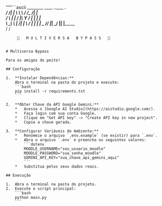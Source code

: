"""```ascii
  ________ ____ ___._______   _______________.____     
 /  _____/|    |   \   \   \ /   /\__    ___/|    |    
/   \  ___|    |   /   |\   Y   /   |    |   |    |    
\    \_\  \    |  /|   | \     /    |    |   |    |___ 
 \______  /______/ |___|  \___/     |____|   |_______ \
        \/                                           \/

         🖕   M U L T I V E R S A   B Y P A S S   🖕
```

# Multiversa Bypass

Para os amigos do peito!

## Configuração

1.  **Instalar Dependências:**
    Abra o terminal na pasta do projeto e execute:
    ```bash
    pip install -r requirements.txt
    ```

2.  **Obter Chave da API Google Gemini:**
    *   Acesse o [Google AI Studio](https://aistudio.google.com/).
    *   Faça login com sua conta Google.
    *   Clique em "Get API key" -> "Create API key in new project".
    *   Copie a chave gerada.

3.  **Configurar Variáveis de Ambiente:**
    *   Renomeie o arquivo `.env.example` (se existir) para `.env`.
    *   Abra o arquivo `.env` e preencha os seguintes valores:
        ```dotenv
        MOODLE_USERNAME="seu_usuario_moodle"
        MOODLE_PASSWORD="sua_senha_moodle"
        GEMINI_API_KEY="sua_chave_api_gemini_aqui"
        ```
    *   Substitua pelos seus dados reais.

## Execução

1.  Abra o terminal na pasta do projeto.
2.  Execute o script principal:
    ```bash
    python main.py
    ```


